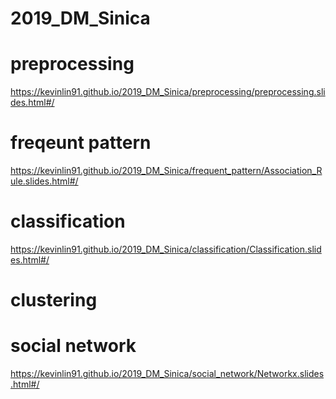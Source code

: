 # 2019_DM_Sinica
# preprocessing
https://kevinlin91.github.io/2019_DM_Sinica/preprocessing/preprocessing.slides.html#/
# freqeunt pattern
https://kevinlin91.github.io/2019_DM_Sinica/frequent_pattern/Association_Rule.slides.html#/
# classification 
https://kevinlin91.github.io/2019_DM_Sinica/classification/Classification.slides.html#/
# clustering 

# social network
https://kevinlin91.github.io/2019_DM_Sinica/social_network/Networkx.slides.html#/